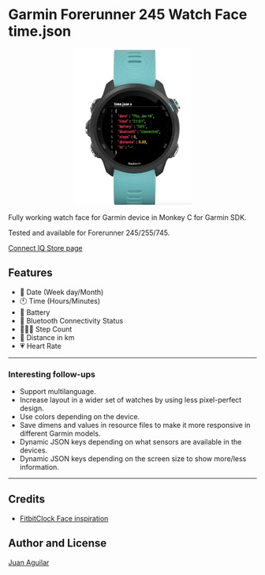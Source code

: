 # Garmin Forerunner 245 Watch Face time.json

<p align="center">
<img width="240" alt="Screenshot" src="sample.png">
</p>

Fully working watch face for Garmin device in Monkey C for Garmin SDK.

Tested and available for Forerunner 245/255/745.

[Connect IQ Store page](https://apps.garmin.com/es-ES/apps/cf49a195-e5a9-48de-af23-83b21f9a4294)

## Features

- 📅 Date (Week day/Month)
- 🕚 Time (Hours/Minutes)
- 🔋 Battery
- 📱 Bluetooth Connectivity Status
- 🚶🏽‍♂️ Step Count
- 📏 Distance in km
- 💗 Heart Rate

---

### Interesting follow-ups

- Support multilanguage.
- Increase layout in a wider set of watches by using less pixel-perfect design.
- Use colors depending on the device.
- Save dimens and values in resource files to make it more responsive in different Garmin models.
- Dynamic JSON keys depending on what sensors are available in the devices.
- Dynamic JSON keys depending on the screen size to show more/less information.

---

## Credits

- [FitbitClock Face inspiration](https://www.reddit.com/r/ProgrammerHumor/comments/196ctut/thisfitbitclockface/)

## Author and License

[Juan Aguilar](LICENSE)
